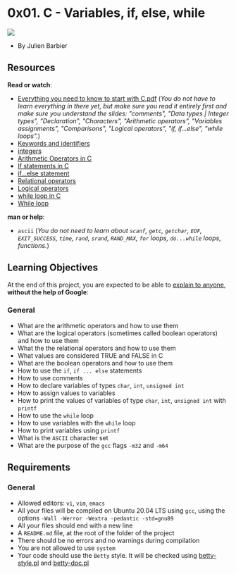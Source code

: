 0x01. C - Variables, if, else, while
====================================

 ![](https://simplesqltutorials.com/wp-content/uploads/2021/05/if-else-decision-structures-featured-image.jpg)

-   By Julien Barbier

Resources
---------

**Read or watch**:

-   [Everything you need to know to start with C.pdf](https://alx-intranet.hbtn.io/rltoken/twmJy4JyAFEDV75jf0H9Bw "Everything you need to know to start with C.pdf") (*You do not have to learn everything in there yet, but make sure you read it entirely first and make sure you understand the slides: "comments", "Data types | Integer types", "Declaration", "Characters", "Arithmetic operators", "Variables assignments", "Comparisons", "Logical operators", "if, if...else", "while loops".*)
-   [Keywords and identifiers](https://alx-intranet.hbtn.io/rltoken/58ThnAAxwJv5s_ceKMMPhw "Keywords and identifiers")
-   [integers](https://alx-intranet.hbtn.io/rltoken/2sXkmDiD7BF7pNIOxMQWFA "integers")
-   [Arithmetic Operators in C](https://alx-intranet.hbtn.io/rltoken/S-b9MN2iELhSEwCI093Vzw "Arithmetic Operators in C")
-   [If statements in C](https://alx-intranet.hbtn.io/rltoken/usvxrTB3ko5kGTq48p5fSA "If statements in C")
-   [if...else statement](https://alx-intranet.hbtn.io/rltoken/CU6mSX1qdZKOhDEgmToUGA "if...else statement")
-   [Relational operators](https://alx-intranet.hbtn.io/rltoken/O1N-qacaTC-BHXm3Dp3eUA "Relational operators")
-   [Logical operators](https://alx-intranet.hbtn.io/rltoken/ndmvlsrk_wLgwBs-Yma9ag "Logical operators")
-   [while loop in C](https://alx-intranet.hbtn.io/rltoken/mwx2_bj3gIFEgCqdwdTp4w "while loop in C")
-   [While loop](https://alx-intranet.hbtn.io/rltoken/MW4Ob-6JLWt7Zn6vZ0EsBw "While loop")

**man or help**:

-   `ascii` (*You do not need to learn about `scanf`, `getc`, `getchar`, `EOF`, `EXIT_SUCCESS`, `time`, `rand`, `srand`, `RAND_MAX`, `for` loops, `do...while` loops, functions.*)

Learning Objectives
-------------------

At the end of this project, you are expected to be able to [explain to anyone](https://alx-intranet.hbtn.io/rltoken/mGnreK2ar-4GUXzcb9OtXw "explain to anyone"), **without the help of Google**:

### General

-   What are the arithmetic operators and how to use them
-   What are the logical operators (sometimes called boolean operators) and how to use them
-   What the the relational operators and how to use them
-   What values are considered TRUE and FALSE in C
-   What are the boolean operators and how to use them
-   How to use the `if`, `if ... else` statements
-   How to use comments
-   How to declare variables of types `char`, `int`, `unsigned int`
-   How to assign values to variables
-   How to print the values of variables of type `char`, `int`, `unsigned int` with `printf`
-   How to use the `while` loop
-   How to use variables with the `while` loop
-   How to print variables using `printf`
-   What is the `ASCII` character set
-   What are the purpose of the `gcc` flags `-m32` and `-m64`

Requirements
------------

### General

-   Allowed editors: `vi`, `vim`, `emacs`
-   All your files will be compiled on Ubuntu 20.04 LTS using `gcc`, using the options `-Wall -Werror -Wextra -pedantic -std=gnu89`
-   All your files should end with a new line
-   A `README.md` file, at the root of the folder of the project
-   There should be no errors and no warnings during compilation
-   You are not allowed to use `system`
-   Your code should use the `Betty` style. It will be checked using [betty-style.pl](https://github.com/holbertonschool/Betty/blob/master/betty-style.pl "betty-style.pl") and [betty-doc.pl](https://github.com/holbertonschool/Betty/blob/master/betty-doc.pl "betty-doc.pl")
